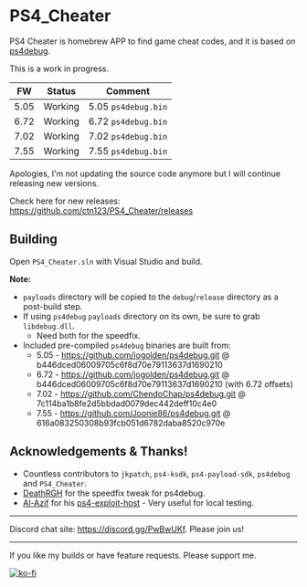 # PS4_Cheater

PS4 Cheater is homebrew APP to find game cheat codes, and it is based on [ps4debug](https://github.com/jogolden/ps4debug).

This is a work in progress.

|  FW  | Status          | Comment
|------|-----------------|--------------------
| 5.05 | Working         | 5.05 `ps4debug.bin`
| 6.72 | Working         | 6.72 `ps4debug.bin`
| 7.02 | Working         | 7.02 `ps4debug.bin`
| 7.55 | Working         | 7.55 `ps4debug.bin`

Apologies, I'm not updating the source code anymore but I will continue releasing new versions.

Check here for new releases: https://github.com/ctn123/PS4_Cheater/releases

## Building

Open `PS4_Cheater.sln` with Visual Studio and build.

**Note:**
- `payloads` directory will be copied to the `debug`/`release` directory as a post-build step.
- If using `ps4debug` `payloads` directory on its own, be sure to grab `libdebug.dll`.
  - Need both for the speedfix.
- Included pre-compiled `ps4debug` binaries are built from:
  - 5.05 - https://github.com/jogolden/ps4debug.git @ b446dced06009705c6f8d70e79113637d1690210
  - 6.72 - https://github.com/jogolden/ps4debug.git @ b446dced06009705c6f8d70e79113637d1690210 (with 6.72 offsets)
  - 7.02 - https://github.com/ChendoChap/ps4debug.git @ 7c114ba1b8fe2d5bbdad0079dec442deff10c4e0
  - 7.55 - https://github.com/Joonie86/ps4debug.git @ 616a083250308b93fcb051d6782daba8520c970e

## Acknowledgements & Thanks!

- Countless contributors to `jkpatch`, `ps4-ksdk`, `ps4-payload-sdk`, `ps4debug` and `PS4_Cheater`.
- [DeathRGH](https://github.com/DeathRGH) for the speedfix tweak for ps4debug.
- [Al-Azif](https://github.com/Al-Azif) for his [ps4-exploit-host](https://github.com/Al-Azif/ps4-exploit-host) - Very useful for local testing.

---
Discord chat site: https://discord.gg/PwBwUKf.
Please join us!

---

If you like my builds or have feature requests. Please support me.

[![ko-fi](https://ko-fi.com/img/githubbutton_sm.svg)](https://ko-fi.com/X8X741UC0)
